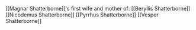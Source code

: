 [[Magnar Shatterborne]]'s first wife and mother of:
[[Beryllis Shatterborne]]
[[Nicodemus Shatterborne]]
[[Pyrrhus Shatterborne]]
[[Vesper Shatterborne]]